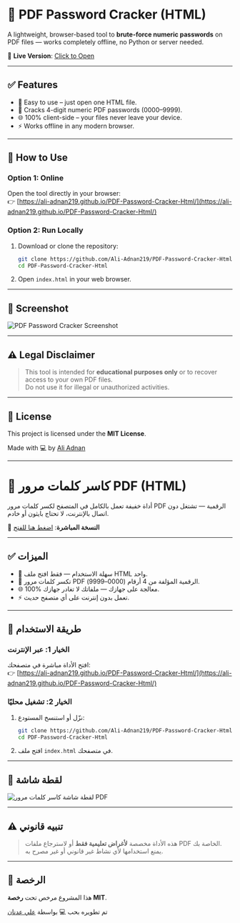 # 📂 PDF Password Cracker (HTML)

A lightweight, browser-based tool to **brute-force numeric passwords** on PDF files — works completely offline, no Python or server needed.

🔗 **Live Version**: [Click to Open](https://ali-adnan219.github.io/PDF-Password-Cracker-Html/)

---

## ✅ Features

- 🧠 Easy to use – just open one HTML file.
- 🔐 Cracks 4-digit numeric PDF passwords (0000–9999).
- 🌐 100% client-side – your files never leave your device.
- ⚡ Works offline in any modern browser.

---

## 🚀 How to Use

### Option 1: Online  
Open the tool directly in your browser:  
👉 [https://ali-adnan219.github.io/PDF-Password-Cracker-Html/](https://ali-adnan219.github.io/PDF-Password-Cracker-Html/)

### Option 2: Run Locally  
1. Download or clone the repository:
   ```bash
   git clone https://github.com/Ali-Adnan219/PDF-Password-Cracker-Html.git
   cd PDF-Password-Cracker-Html
   ```
2. Open `index.html` in your web browser.

---

## 📸 Screenshot

![PDF Password Cracker Screenshot](https://github.com/user-attachments/assets/a41a3d71-f8dd-4731-98f7-dd1e1d352174)

---

## ⚠️ Legal Disclaimer

> This tool is intended for **educational purposes only** or to recover access to your own PDF files.  
> Do not use it for illegal or unauthorized activities.

---

## 📄 License

This project is licensed under the **MIT License**.

Made with 💻 by [Ali Adnan](https://github.com/Ali-Adnan219)

---

# 📂 كاسر كلمات مرور PDF (HTML)

أداة خفيفة تعمل بالكامل في المتصفح لكسر كلمات مرور PDF الرقمية — تشتغل دون اتصال بالإنترنت، لا تحتاج بايثون أو خادم.

🔗 **النسخة المباشرة**: [اضغط هنا للفتح](https://ali-adnan219.github.io/PDF-Password-Cracker-Html/)

---

## ✅ الميزات

- 🧠 سهلة الاستخدام — فقط افتح ملف HTML واحد.
- 🔐 تكسر كلمات مرور PDF الرقمية المؤلفة من 4 أرقام (0000–9999).
- 🌐 100% معالجة على جهازك — ملفاتك لا تغادر جهازك.
- ⚡ تعمل بدون إنترنت على أي متصفح حديث.

---

## 🚀 طريقة الاستخدام

### الخيار 1: عبر الإنترنت  
افتح الأداة مباشرة في متصفحك:  
👉 [https://ali-adnan219.github.io/PDF-Password-Cracker-Html/](https://ali-adnan219.github.io/PDF-Password-Cracker-Html/)

### الخيار 2: تشغيل محليًا  
1. نزّل أو استنسخ المستودع:
   ```bash
   git clone https://github.com/Ali-Adnan219/PDF-Password-Cracker-Html.git
   cd PDF-Password-Cracker-Html
   ```
2. افتح ملف `index.html` في متصفحك.

---

## 📸 لقطة شاشة

![لقطة شاشة كاسر كلمات مرور PDF](https://github.com/user-attachments/assets/a41a3d71-f8dd-4731-98f7-dd1e1d352174)

---

## ⚠️ تنبيه قانوني

> هذه الأداة مخصصة **لأغراض تعليمية فقط** أو لاسترجاع ملفات PDF الخاصة بك.  
> يمنع استخدامها لأي نشاط غير قانوني أو غير مصرح به.

---

## 📄 الرخصة

هذا المشروع مرخص تحت **رخصة MIT**.

تم تطويره بحب 💻 بواسطة [علي عدنان](https://github.com/Ali-Adnan219)
